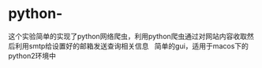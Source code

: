 # python-
这个实验简单的实现了python网络爬虫，利用python爬虫通过对网站内容收取然后利用smtp给设置好的邮箱发送查询相关信息   
简单的gui，适用于macos下的python2环境中
